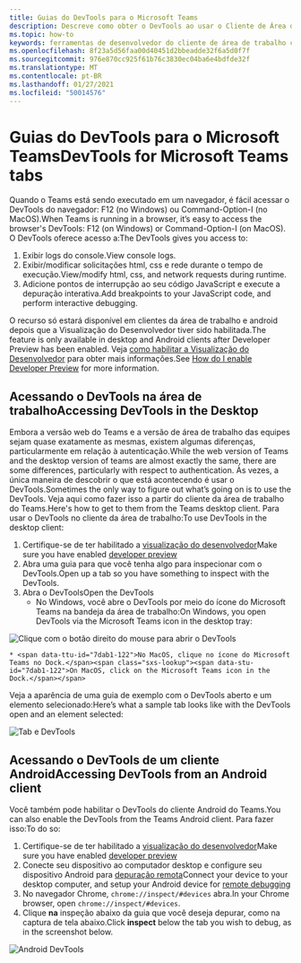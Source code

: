 ```yaml
---
title: Guias do DevTools para o Microsoft Teams
description: Descreve como obter o DevTools ao usar o Cliente de Área de Trabalho do Microsoft Teams
ms.topic: how-to
keywords: ferramentas de desenvolvedor do cliente de área de trabalho chrome móvel de depuração
ms.openlocfilehash: 8f23a5d56faa00d40451d2bbeadde32f6a5d0f7f
ms.sourcegitcommit: 976e870cc925f61b76c3830ec04ba6e4bdfde32f
ms.translationtype: MT
ms.contentlocale: pt-BR
ms.lasthandoff: 01/27/2021
ms.locfileid: "50014576"
---
```

# <a name="devtools-for-microsoft-teams-tabs"></a><span data-ttu-id="7dab1-104">Guias do DevTools para o Microsoft Teams</span><span class="sxs-lookup"><span data-stu-id="7dab1-104">DevTools for Microsoft Teams tabs</span></span>

<span data-ttu-id="7dab1-105">Quando o Teams está sendo executado em um navegador, é fácil acessar o DevTools do navegador: F12 (no Windows) ou Command-Option-I (no MacOS).</span><span class="sxs-lookup"><span data-stu-id="7dab1-105">When Teams is running in a browser, it’s easy to access the browser's DevTools: F12 (on Windows) or Command-Option-I (on MacOS).</span></span> <span data-ttu-id="7dab1-106">O DevTools oferece acesso a:</span><span class="sxs-lookup"><span data-stu-id="7dab1-106">The DevTools gives you access to:</span></span>

1. <span data-ttu-id="7dab1-107">Exibir logs do console.</span><span class="sxs-lookup"><span data-stu-id="7dab1-107">View console logs.</span></span>
1. <span data-ttu-id="7dab1-108">Exibir/modificar solicitações html, css e rede durante o tempo de execução.</span><span class="sxs-lookup"><span data-stu-id="7dab1-108">View/modify html, css, and network requests during runtime.</span></span>
1. <span data-ttu-id="7dab1-109">Adicione pontos de interrupção ao seu código JavaScript e execute a depuração interativa.</span><span class="sxs-lookup"><span data-stu-id="7dab1-109">Add breakpoints to your JavaScript code, and perform interactive debugging.</span></span>

<span data-ttu-id="7dab1-110">O recurso só estará disponível em clientes da área de trabalho e android depois que a Visualização do Desenvolvedor tiver sido habilitada.</span><span class="sxs-lookup"><span data-stu-id="7dab1-110">The feature is only available in desktop and Android clients after Developer Preview has been enabled.</span></span> <span data-ttu-id="7dab1-111">Veja [como habilitar a Visualização do Desenvolvedor](~/resources/dev-preview/developer-preview-intro.md) para obter mais informações.</span><span class="sxs-lookup"><span data-stu-id="7dab1-111">See [How do I enable Developer Preview](~/resources/dev-preview/developer-preview-intro.md) for more information.</span></span>

## <a name="accessing-devtools-in-the-desktop"></a><span data-ttu-id="7dab1-112">Acessando o DevTools na área de trabalho</span><span class="sxs-lookup"><span data-stu-id="7dab1-112">Accessing DevTools in the Desktop</span></span>

<span data-ttu-id="7dab1-113">Embora a versão web do Teams e a versão de área de trabalho das equipes sejam quase exatamente as mesmas, existem algumas diferenças, particularmente em relação à autenticação.</span><span class="sxs-lookup"><span data-stu-id="7dab1-113">While the web version of Teams and the desktop version of teams are almost exactly the same, there are some differences, particularly with respect to authentication.</span></span> <span data-ttu-id="7dab1-114">Às vezes, a única maneira de descobrir o que está acontecendo é usar o DevTools.</span><span class="sxs-lookup"><span data-stu-id="7dab1-114">Sometimes the only way to figure out what’s going on is to use the DevTools.</span></span> <span data-ttu-id="7dab1-115">Veja aqui como fazer isso a partir do cliente da área de trabalho do Teams.</span><span class="sxs-lookup"><span data-stu-id="7dab1-115">Here's how to get to them from the Teams desktop client.</span></span> <span data-ttu-id="7dab1-116">Para usar o DevTools no cliente da área de trabalho:</span><span class="sxs-lookup"><span data-stu-id="7dab1-116">To use DevTools in the desktop client:</span></span>

1. <span data-ttu-id="7dab1-117">Certifique-se de ter habilitado a [visualização do desenvolvedor](~/resources/dev-preview/developer-preview-intro.md)</span><span class="sxs-lookup"><span data-stu-id="7dab1-117">Make sure you have enabled [developer preview](~/resources/dev-preview/developer-preview-intro.md)</span></span>
1. <span data-ttu-id="7dab1-118">Abra uma guia para que você tenha algo para inspecionar com o DevTools.</span><span class="sxs-lookup"><span data-stu-id="7dab1-118">Open up a tab so you have something to inspect with the DevTools.</span></span>
1. <span data-ttu-id="7dab1-119">Abra o DevTools</span><span class="sxs-lookup"><span data-stu-id="7dab1-119">Open the DevTools</span></span>
    * <span data-ttu-id="7dab1-120">No Windows, você abre o DevTools por meio do ícone do Microsoft Teams na bandeja da área de trabalho:</span><span class="sxs-lookup"><span data-stu-id="7dab1-120">On Windows, you open DevTools via the Microsoft Teams icon in the desktop tray:</span></span>

  ![Clique com o botão direito do mouse para abrir o DevTools](~/assets/images/dev-preview/devtools-right-click.png)

    * <span data-ttu-id="7dab1-122">No MacOS, clique no ícone do Microsoft Teams no Dock.</span><span class="sxs-lookup"><span data-stu-id="7dab1-122">On MacOS, click on the Microsoft Teams icon in the Dock.</span></span>

<span data-ttu-id="7dab1-123">Veja a aparência de uma guia de exemplo com o DevTools aberto e um elemento selecionado:</span><span class="sxs-lookup"><span data-stu-id="7dab1-123">Here’s what a sample tab looks like with the DevTools open and an element selected:</span></span>

![Tab e DevTools](~/assets/images/dev-preview/tab-and-devtools.png)

## <a name="accessing-devtools-from-an-android-client"></a><span data-ttu-id="7dab1-125">Acessando o DevTools de um cliente Android</span><span class="sxs-lookup"><span data-stu-id="7dab1-125">Accessing DevTools from an Android client</span></span>

<span data-ttu-id="7dab1-126">Você também pode habilitar o DevTools do cliente Android do Teams.</span><span class="sxs-lookup"><span data-stu-id="7dab1-126">You can also enable the DevTools from the Teams Android client.</span></span> <span data-ttu-id="7dab1-127">Para fazer isso:</span><span class="sxs-lookup"><span data-stu-id="7dab1-127">To do so:</span></span>

1. <span data-ttu-id="7dab1-128">Certifique-se de ter habilitado a [visualização do desenvolvedor](~/resources/dev-preview/developer-preview-intro.md)</span><span class="sxs-lookup"><span data-stu-id="7dab1-128">Make sure you have enabled [developer preview](~/resources/dev-preview/developer-preview-intro.md)</span></span>
1. <span data-ttu-id="7dab1-129">Conecte seu dispositivo ao computador desktop e configure seu dispositivo Android para [depuração remota](https://developers.google.com/web/tools/chrome-devtools/remote-debugging/)</span><span class="sxs-lookup"><span data-stu-id="7dab1-129">Connect your device to your desktop computer, and setup your Android device for [remote debugging](https://developers.google.com/web/tools/chrome-devtools/remote-debugging/)</span></span>
1. <span data-ttu-id="7dab1-130">No navegador Chrome, `chrome://inspect/#devices` abra.</span><span class="sxs-lookup"><span data-stu-id="7dab1-130">In your Chrome browser, open `chrome://inspect/#devices`.</span></span>
1. <span data-ttu-id="7dab1-131">Clique **na** inspeção abaixo da guia que você deseja depurar, como na captura de tela abaixo.</span><span class="sxs-lookup"><span data-stu-id="7dab1-131">Click **inspect** below the tab you wish to debug, as in the screenshot below.</span></span>

![Android DevTools](~/assets/images/android-devtools.png)
